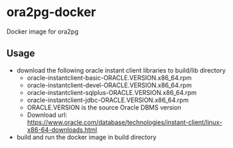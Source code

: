 # ora2pg-docker
Docker image for ora2pg

## Usage 
- download the following oracle instant client libraries to build/lib directory
  - oracle-instantclient-basic-ORACLE.VERSION.x86_64.rpm
  - oracle-instantclient-devel-ORACLE.VERSION.x86_64.rpm
  - oracle-instantclient-sqlplus-ORACLE.VERSION.x86_64.rpm
  - oracle-instantclient-jdbc-ORACLE.VERSION.x86_64.rpm
  - ORACLE.VERSION is the source Oracle DBMS version
  - Download url: https://www.oracle.com/database/technologies/instant-client/linux-x86-64-downloads.html
- build and run the docker image in build directory 
